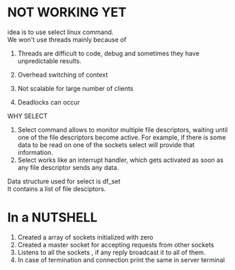 # NOT WORKING YET

idea is to use select linux command.  
We won't use threads mainly because of     
1.	Threads are difficult to code, debug and sometimes they have unpredictable results.  	
2.	Overhead switching of context  

3.	Not scalable for large number of clients  
4.	Deadlocks can occur  


WHY SELECT   
1.	Select command allows to monitor multiple file descriptors, waiting until one of the file descriptors become active.
	For example, if there is some data to be read on one of the sockets select will provide that information.
3.	Select works like an interrupt handler, which gets activated as soon as any file descriptor sends any data.

Data structure used for select is df_set   
It contains a list of file desciptors.

# In a NUTSHELL
1.	Created a array of sockets initialized with zero
2.	Created a master socket for accepting requests from other sockets
3.	Listens to all the sockets , if any reply broadcast it to all of them.
4.	In case of termination and connection print the same in server terminal